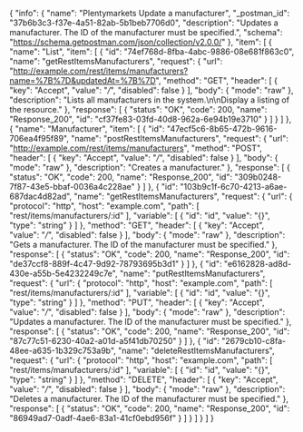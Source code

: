 {
  "info": {
    "name": "Plentymarkets Update a manufacturer",
    "_postman_id": "37b6b3c3-f37e-4a51-82ab-5b1beb7706d0",
    "description": "Updates a manufacturer. The ID of the manufacturer must be specified.",
    "schema": "https://schema.getpostman.com/json/collection/v2.0.0/"
  },
  "item": [
    {
      "name": "List",
      "item": [
        {
          "id": "74ef768d-8fba-4abc-9886-08e681f863c0",
          "name": "getRestItemsManufacturers",
          "request": {
            "url": "http://example.com/rest/items/manufacturers?name=%7B%7D&updatedAt=%7B%7D",
            "method": "GET",
            "header": [
              {
                "key": "Accept",
                "value": "*/*",
                "disabled": false
              }
            ],
            "body": {
              "mode": "raw"
            },
            "description": "Lists all manufacturers in the system.\n\nDisplay a listing of the resource."
          },
          "response": [
            {
              "status": "OK",
              "code": 200,
              "name": "Response_200",
              "id": "cf37fe83-03fd-40d8-962a-6e94b19e3710"
            }
          ]
        }
      ]
    },
    {
      "name": "Manufacturer",
      "item": [
        {
          "id": "47ecf5c6-8b65-472b-9616-706ea4f95f89",
          "name": "postRestItemsManufacturers",
          "request": {
            "url": "http://example.com/rest/items/manufacturers",
            "method": "POST",
            "header": [
              {
                "key": "Accept",
                "value": "*/*",
                "disabled": false
              }
            ],
            "body": {
              "mode": "raw"
            },
            "description": "Creates a manufacturer."
          },
          "response": [
            {
              "status": "OK",
              "code": 200,
              "name": "Response_200",
              "id": "309b0248-7f87-43e5-bbaf-0036a4c228ae"
            }
          ]
        },
        {
          "id": "103b9c1f-6c70-4213-a6ae-687dac4d82ad",
          "name": "getRestItemsManufacturers",
          "request": {
            "url": {
              "protocol": "http",
              "host": "example.com",
              "path": [
                "rest/items/manufacturers/:id"
              ],
              "variable": [
                {
                  "id": "id",
                  "value": "{}",
                  "type": "string"
                }
              ]
            },
            "method": "GET",
            "header": [
              {
                "key": "Accept",
                "value": "*/*",
                "disabled": false
              }
            ],
            "body": {
              "mode": "raw"
            },
            "description": "Gets a manufacturer. The ID of the manufacturer must be specified."
          },
          "response": [
            {
              "status": "OK",
              "code": 200,
              "name": "Response_200",
              "id": "de37ccf8-889f-4c47-9d92-78793695b3d1"
            }
          ]
        },
        {
          "id": "e6162828-ad8d-430e-a55b-5e4232249c7e",
          "name": "putRestItemsManufacturers",
          "request": {
            "url": {
              "protocol": "http",
              "host": "example.com",
              "path": [
                "rest/items/manufacturers/:id"
              ],
              "variable": [
                {
                  "id": "id",
                  "value": "{}",
                  "type": "string"
                }
              ]
            },
            "method": "PUT",
            "header": [
              {
                "key": "Accept",
                "value": "*/*",
                "disabled": false
              }
            ],
            "body": {
              "mode": "raw"
            },
            "description": "Updates a manufacturer. The ID of the manufacturer must be specified."
          },
          "response": [
            {
              "status": "OK",
              "code": 200,
              "name": "Response_200",
              "id": "87c77c51-6230-40a2-a01d-a5f41db70250"
            }
          ]
        },
        {
          "id": "2679cb10-c8fa-48ee-a635-1b329c753a9b",
          "name": "deleteRestItemsManufacturers",
          "request": {
            "url": {
              "protocol": "http",
              "host": "example.com",
              "path": [
                "rest/items/manufacturers/:id"
              ],
              "variable": [
                {
                  "id": "id",
                  "value": "{}",
                  "type": "string"
                }
              ]
            },
            "method": "DELETE",
            "header": [
              {
                "key": "Accept",
                "value": "*/*",
                "disabled": false
              }
            ],
            "body": {
              "mode": "raw"
            },
            "description": "Deletes a manufacturer. The ID of the manufacturer must be specified."
          },
          "response": [
            {
              "status": "OK",
              "code": 200,
              "name": "Response_200",
              "id": "86949ad7-0adf-4ae6-83a1-41cf0ebd956f"
            }
          ]
        }
      ]
    }
  ]
}